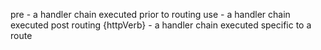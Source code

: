 pre - a handler chain executed prior to routing
use - a handler chain executed post routing
{httpVerb} - a handler chain executed specific to a route
